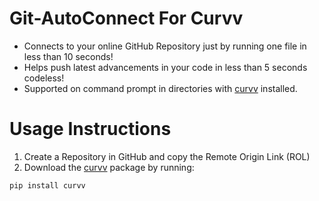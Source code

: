 # Git-AutoConnect For Curvv
 + Connects to your online GitHub Repository just by running one file in less than 10 seconds!
 + Helps push latest advancements in your code in less than 5 seconds codeless!
 + Supported on command prompt in directories with [curvv](https://pypi.org/project/curvv/) installed.

# Usage Instructions
 1. Create a Repository in GitHub and copy the Remote Origin Link (ROL)
 2. Download the [curvv](https://pypi.org/project/curvv/) package by running:
 ```
pip install curvv
 ```
